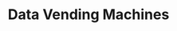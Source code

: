 ---
# Page settings
layout: homepage
keywords: nostr

# Hero section
title: Data Vending Machines
description: This website provides specs of the different NIP-90 Data Vending Machine kinds
# buttons:
    # - content: Button
    #   url: '#'
    #   external_url: false
    # - icon: github
    #   content: Button with icon
    #   url: '#'
    #   external_url: true


# Grid navigation
grid_navigation:
    - title: Introductions
      excerpt: Read about DVMs
      cta: Read more
      url: intro
    - title: NIP-89's role
      excerpt: The important role of NIP-89 in DVMs
      url: /nip89
      cta: Read more
    - title: NIP-90
      excerpt: The NIP that describes Data Vending Machines
      url: https://github.com/nostr-protocol/nips/blob/vending-machine/90.md
      cta: Read more
    - title: Text Manipulation
      excerpt: "Jobs where the input or output is text"
      cta: View
      url: 'ranges/50xx'
    - title: Image Manipulation
      excerpt: "Jobs where the input or output is an image"
      cta: View
      url: 'ranges/51xx'
    - title: Video Manipulation
      excerpt: "Jobs where the input or output is video"
      cta: View
      url: 'ranges/52xx'
    - title: Discovery
      excerpt: "Jobs where the goal is to discover something"
      cta: View
      url: 'ranges/53xx'
---